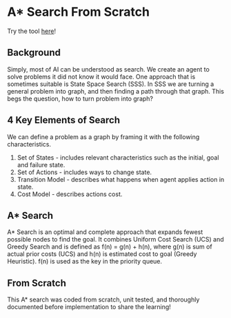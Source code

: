 # A* Search From Scratch

Try the tool [here](https://gjecmasqfyerbwu3zkufjq.streamlit.app/)! 

## Background
Simply, most of AI can be understood as search. We create an agent to solve problems it did not know it would face. One approach that is sometimes suitable is State Space Search (SSS). In SSS we are turning a general problem into graph, and then finding a path through that graph. This begs the question, how to turn problem into graph?

## 4 Key Elements of Search
We can define a problem as a graph by framing it with the following characteristics.
  1) Set of States - includes relevant characteristics such as the initial, goal and failure state.
  2) Set of Actions - includes ways to change state.
  3) Transition Model - describes what happens when agent applies action in state.
  4) Cost Model - describes actions cost.

## A* Search
A* Search is an optimal and complete approach that expands fewest possible nodes to find the goal. It combines Uniform Cost Search (UCS) and Greedy Search and is defined as f(n) = g(n) + h(n), where g(n) is sum of actual prior costs (UCS) and h(n) is estimated cost to goal (Greedy Heuristic). f(n) is used as the key in the priority queue.

## From Scratch
This A* search was coded from scratch, unit tested, and thoroughly documented before implementation to share the learning!
